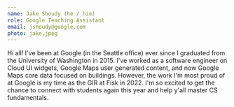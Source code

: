 ```yaml
---
name: Jake Shoudy (he / him)
role: Google Teaching Assistant
email: jshoudy@google.com
photo: jake.jpeg
---
```


Hi all! I've been at Google (in the Seattle office) ever since I graduated from the University of Washington in 2015. I've worked as a software engineer on Cloud UI widgets, Google Maps user generated content, and now Google Maps core data focused on buildings. However, the work I'm most proud of at Google is my time as the GIR at Fisk in 2022. I'm so excited to get the chance to connect with students again this year and help y'all master CS fundamentals.
